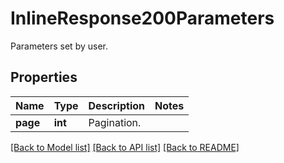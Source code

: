 # InlineResponse200Parameters

Parameters set by user.
## Properties
Name | Type | Description | Notes
------------ | ------------- | ------------- | -------------
**page** | **int** | Pagination. | 

[[Back to Model list]](../README.md#documentation-for-models) [[Back to API list]](../README.md#documentation-for-api-endpoints) [[Back to README]](../README.md)


